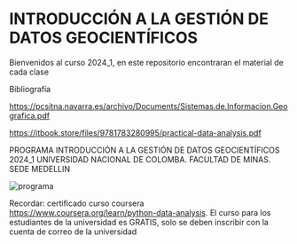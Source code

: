 # INTRODUCCIÓN A LA GESTIÓN DE DATOS GEOCIENTÍFICOS
Bienvenidos al curso 2024_1, en este repositorio encontraran el material de cada clase

Bibliografía

https://pcsitna.navarra.es/archivo/Documents/Sistemas.de.Informacion.Geografica.pdf

https://itbook.store/files/9781783280995/practical-data-analysis.pdf


PROGRAMA INTRODUCCIÓN A LA GESTIÓN DE DATOS GEOCIENTÍFICOS 2024_1 
UNIVERSIDAD NACIONAL DE COLOMBA. 
FACULTAD DE MINAS. SEDE MEDELLIN

![programa](https://github.com/LuisaFdaGomez/INTRODUCCION-A-LA-GESTION-DE-DATOS-GEOCIENTIFICOS/assets/66097296/f530a6fd-f0f2-4889-ab54-53d9e6d5c0a5)

Recordar: certificado curso coursera https://www.coursera.org/learn/python-data-analysis.
El curso para los estudiantes de la universidad es GRATIS, solo se deben inscribir con la cuenta de correo de la universidad


